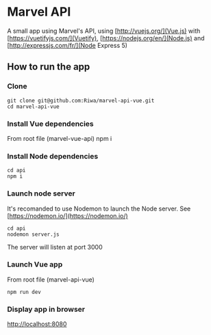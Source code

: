 # Marvel API
A small app using Marvel's API, using [http://vuejs.org/](Vue.js) with [https://vuetifyjs.com/](Vuetify), [https://nodejs.org/en/](Node.js) and [http://expressjs.com/fr/](Node Express 5)

## How to run the app

### Clone
    git clone git@github.com:Riwa/marvel-api-vue.git 
    cd marvel-api-vue

### Install Vue dependencies
From root file (marvel-vue-api)
    npm i

### Install Node dependencies
    cd api
    npm i

### Launch node server
It's recomanded to use Nodemon to launch the Node server.
See [https://nodemon.io/](https://nodemon.io/)

    cd api
    nodemon server.js
The server will listen at port 3000

### Launch Vue app
From root file (marvel-api-vue)

    npm run dev

### Display app in browser
[http://localhost:8080](http://localhost:8080)